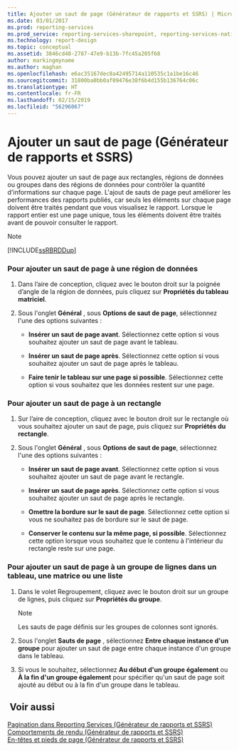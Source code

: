 ```yaml
---
title: Ajouter un saut de page (Générateur de rapports et SSRS) | Microsoft Docs
ms.date: 03/01/2017
ms.prod: reporting-services
ms.prod_service: reporting-services-sharepoint, reporting-services-native
ms.technology: report-design
ms.topic: conceptual
ms.assetid: 3846cd48-2787-47e9-b13b-7fc45a205f68
author: markingmyname
ms.author: maghan
ms.openlocfilehash: e6ac35167dec8a42495714a110535c1a1be16c46
ms.sourcegitcommit: 31800ba0bb0af09476e38f6b4d155b136764c06c
ms.translationtype: HT
ms.contentlocale: fr-FR
ms.lasthandoff: 02/15/2019
ms.locfileid: "56296067"
---
```

# <a name="add-a-page-break-report-builder-and-ssrs"></a>Ajouter un saut de page (Générateur de rapports et SSRS)
  Vous pouvez ajouter un saut de page aux rectangles, régions de données ou groupes dans des régions de données pour contrôler la quantité d'informations sur chaque page. L'ajout de sauts de page peut améliorer les performances des rapports publiés, car seuls les éléments sur chaque page doivent être traités pendant que vous visualisez le rapport. Lorsque le rapport entier est une page unique, tous les éléments doivent être traités avant de pouvoir consulter le rapport.  
  
> [!NOTE]  
>  [!INCLUDE[ssRBRDDup](../../includes/ssrbrddup-md.md)]  
  
### <a name="to-add-a-page-break-to-a-data-region"></a>Pour ajouter un saut de page à une région de données  
  
1.  Dans l’aire de conception, cliquez avec le bouton droit sur la poignée d’angle de la région de données, puis cliquez sur **Propriétés du tableau matriciel**.  
  
2.  Sous l'onglet **Général** , sous **Options de saut de page**, sélectionnez l'une des options suivantes :  
  
    -   **Insérer un saut de page avant**. Sélectionnez cette option si vous souhaitez ajouter un saut de page avant le tableau.  
  
    -   **Insérer un saut de page après**. Sélectionnez cette option si vous souhaitez ajouter un saut de page après le tableau.  
  
    -   **Faire tenir le tableau sur une page si possible**. Sélectionnez cette option si vous souhaitez que les données restent sur une page.  
  
### <a name="to-add-a-page-break-to-a-rectangle"></a>Pour ajouter un saut de page à un rectangle  
  
1.  Sur l’aire de conception, cliquez avec le bouton droit sur le rectangle où vous souhaitez ajouter un saut de page, puis cliquez sur **Propriétés du rectangle**.  
  
2.  Sous l'onglet **Général** , sous **Options de saut de page**, sélectionnez l'une des options suivantes :  
  
    -   **Insérer un saut de page avant**. Sélectionnez cette option si vous souhaitez ajouter un saut de page avant le rectangle.  
  
    -   **Insérer un saut de page après**. Sélectionnez cette option si vous souhaitez ajouter un saut de page après le rectangle.  
  
    -   **Omettre la bordure sur le saut de page**. Sélectionnez cette option si vous ne souhaitez pas de bordure sur le saut de page.  
  
    -   **Conserver le contenu sur la même page, si possible**. Sélectionnez cette option lorsque vous souhaitez que le contenu à l'intérieur du rectangle reste sur une page.  
  
### <a name="to-add-a-page-break-to-a-row-group-in-a-table-matrix-or-list"></a>Pour ajouter un saut de page à un groupe de lignes dans un tableau, une matrice ou une liste  
  
1.  Dans le volet Regroupement, cliquez avec le bouton droit sur un groupe de lignes, puis cliquez sur **Propriétés du groupe**.  
  
    > [!NOTE]  
    >  Les sauts de page définis sur les groupes de colonnes sont ignorés.  
  
2.  Sous l'onglet **Sauts de page** , sélectionnez **Entre chaque instance d'un groupe** pour ajouter un saut de page entre chaque instance d'un groupe dans le tableau.  
  
3.  Si vous le souhaitez, sélectionnez **Au début d'un groupe également** ou **À la fin d'un groupe également** pour spécifier qu'un saut de page soit ajouté au début ou à la fin d'un groupe dans le tableau.  
  
## <a name="see-also"></a> Voir aussi  
 [Pagination dans Reporting Services &#40;Générateur de rapports et SSRS&#41;](../../reporting-services/report-design/pagination-in-reporting-services-report-builder-and-ssrs.md)   
 [Comportements de rendu &#40;Générateur de rapports et SSRS&#41;](../../reporting-services/report-design/rendering-behaviors-report-builder-and-ssrs.md)   
 [En-têtes et pieds de page &#40;Générateur de rapports et SSRS&#41;](../../reporting-services/report-design/page-headers-and-footers-report-builder-and-ssrs.md)  
  
  
